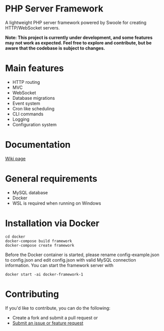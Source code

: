 # PHP Server Framework
A lightweight PHP server framework powered by Swoole for creating HTTP/WebSocket servers.

**Note: This project is currently under development, and some features may not work as expected.
Feel free to explore and contribute, but be aware that the codebase is subject to changes.**

# Main features
+ HTTP routing
+ MVC
+ WebSocket
+ Database migrations
+ Event system
+ Cron like scheduling
+ CLI commands
+ Logging
+ Configuration system

# Documentation
[Wiki page](https://github.com/elarike12/PHP_Framework/wiki)


# General requirements
+ MySQL database
+ Docker
+ WSL is required when running on Windows

# Installation via Docker
```
cd docker
docker-compose build framework
docker-compose create framework
```
Before the Docker container is started, please rename config-example.json to config.json and edit config.json with valid MySQL connection information.
You can start the framework server with

```
docker start -ai docker-framework-1
```

# Contributing
If you'd like to contribute, you can do the following:

+ Create a fork and submit a pull request or
+ [Submit an issue or feature request](https://github.com/elarike12/PHP_Framework/issues)
